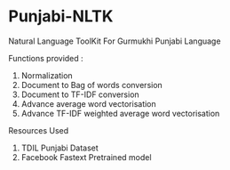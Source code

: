 # Punjabi-NLTK
Natural Language ToolKit For Gurmukhi Punjabi Language

Functions provided :
1. Normalization
2. Document to Bag of words conversion
3. Document to TF-IDF conversion
4. Advance average word vectorisation
5. Advance TF-IDF weighted average word vectorisation

Resources Used
1. TDIL Punjabi Dataset
2. Facebook Fastext Pretrained model
